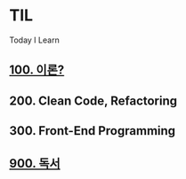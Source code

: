 # TIL
Today I Learn

## [100. 이론?](https://github.com/JuniorMSG/TIL/tree/main/100_%20%EC%9D%B4%EB%A1%A0)

## 200. Clean Code, Refactoring 

## 300. Front-End Programming

## [900. 독서](https://github.com/JuniorMSG/TIL/tree/main/900_%EB%8F%85%EC%84%9C)
